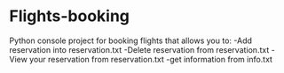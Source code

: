 # Flights-booking
Python console project for booking flights that allows you to:
-Add reservation into reservation.txt
-Delete reservation from reservation.txt
-View your reservation from reservation.txt
-get information from info.txt
